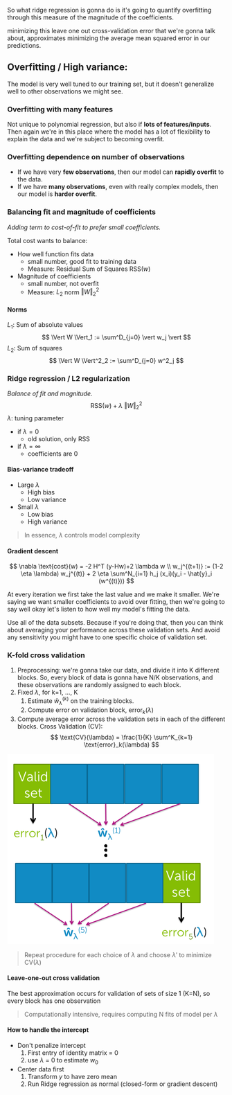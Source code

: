 So what ridge regression is gonna do is it's going to quantify overfitting through this measure of the magnitude of the coefficients.

minimizing this leave one out cross-validation error that we're gonna talk about, approximates minimizing the average mean squared error in our predictions.

## Overfitting / High variance:
The model is very well tuned to our training set, but it doesn't generalize well to other observations we might see.

### Overfitting with many features
Not unique to polynomial regression, but also if **lots of features/inputs**. Then again we're in this place where the model has a lot of flexibility to explain the data and we're subject to becoming overfit.

### Overfitting dependence on number of observations
- If we have very **few observations**, then our model can **rapidly overfit** to the data.
- If we have **many observations**, even with really complex models, then our model is **harder overfit**.

### Balancing fit and magnitude of coefficients
*Adding term to cost-of-fit to prefer small coefficients.*

Total cost wants to balance:
- How well function fits data
    - small number, good fit to training data
    - Measure: Residual Sum of Squares $\text{RSS}(w)$
- Magnitude of coefficients
    - small number, not overfit
    - Measure: $L_2$ norm $\Vert W \Vert^2_2$

#### Norms
$L_1$: Sum of absolute values
$$
\Vert W \Vert_1 := \sum^D_{j=0} \vert w_j \vert
$$
$L_2$: Sum of squares
$$
\Vert W \Vert^2_2 := \sum^D_{j=0} w^2_j
$$

### Ridge regression / L2 regularization
*Balance of fit and magnitude.*
$$
\text{RSS}(w) + \lambda \ \Vert W \Vert^2_2
$$
$\lambda$: tuning parameter
- if $\lambda = 0$
    - old solution, only RSS
- if $\lambda = \infty$
    - coefficients are 0

#### Bias-variance tradeoff
- Large $\lambda$
    - High bias
    - Low variance
- Small $\lambda$
    - Low bias
    - High variance

> In essence, $\lambda$ controls model complexity

#### Gradient descent
$$
\nabla \text{cost}(w) = -2 H^T (y-Hw)+2 \lambda w \\
w_j^{(t+1)} := (1-2 \eta \lambda) w_j^{(t)} + 2 \eta \sum^N_{i=1} h_j (x_i)(y_i - \hat{y}_i (w^{(t)}))
$$

At every iteration we first take the last value and we make it smaller. We're saying we want smaller coefficients to avoid over fitting, then we're going to say well okay let's listen to how well my model's fitting the data.

Use all of the data subsets. Because if you're doing that, then you can think about averaging your performance across these validation sets. And avoid any sensitivity you might have to one specific choice of validation set.

### K-fold cross validation
1. Preprocessing: we're gonna take our data, and divide it into K different blocks. So, every block of data is gonna have N/K observations, and these observations are randomly assigned to each block.
1. Fixed $\lambda$, for k=1, ..., K
    1. Estimate $\hat{w}_{\lambda}^{(k)}$ on the training blocks.
    1. Compute error on validation block, $\text{error}_k(\lambda)$
1. Compute average error across the validation sets in each of the different blocks. Cross Validation (CV):
$$
\text{CV}(\lambda) = \frac{1}{K} \sum^K_{k=1} \text{error}_k(\lambda)
$$

![Cross Validation](img/KFoldCrossValidation.png)

> Repeat procedure for each choice of $\lambda$ and choose $\lambda'$ to minimize $\text{CV}(\lambda)$

#### Leave-one-out cross validation
The best approximation occurs for validation of sets of size 1 (K=N), so every block has one observation

> Computationally intensive, requires computing N fits of model per $\lambda$

#### How to handle the intercept
- Don't penalize intercept
    1. First entry of identity matrix = 0
    1. use $\lambda$ = 0 to estimate $w_0$
- Center data first
    1. Transform $y$ to have zero mean
    1. Run Ridge regression as normal (closed-form or gradient descent)

